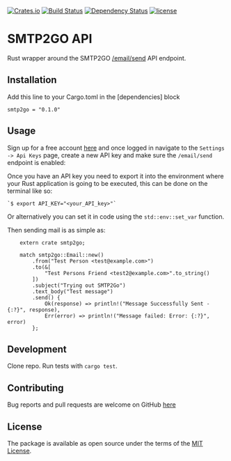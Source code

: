 [![Crates.io](https://img.shields.io/crates/v/smtp2go.svg)](https://crates.io/crates/smtp2go)
[![Build Status](https://travis-ci.org/smtp2go-oss/smtp2go-rust.svg?branch=master)](https://travis-ci.org/smtp2go-oss/smtp2go-rust)
[![Dependency Status](https://dependencyci.com/github/smtp2go-oss/smtp2go-rust/badge)](https://dependencyci.com/github/smtp2go-oss/smtp2go-rust)
[![license](https://img.shields.io/github/license/smtp2go-oss/smtp2go-rust.svg)]()

# SMTP2GO API

Rust wrapper around the SMTP2GO [/email/send](https://apidoc.smtp2go.com/documentation/#/POST%20/email/send) API endpoint.

## Installation

Add this line to your Cargo.toml in the [dependencies] block

`smtp2go = "0.1.0"`

## Usage

Sign up for a free account [here](https://www.smtp2go.com/pricing) and once logged in navigate
to the `Settings -> Api Keys` page, create a new API key and make sure the `/email/send` endpoint
is enabled:

Once you have an API key you need to export it into the environment where your Rust application is
going to be executed, this can be done on the terminal like so:

    `$ export API_KEY="<your_API_key>"`

Or alternatively you can set it in code using the `std::env::set_var` function. 

Then sending mail is as simple as:

```
	extern crate smtp2go;

	match smtp2go::Email::new()
		.from("Test Person <test@example.com>")
		.to(&[
			"Test Persons Friend <test2@example.com>".to_string()
		])
		.subject("Trying out SMTP2Go")
		.text_body("Test message")
		.send() {
			Ok(response) => println!("Message Successfully Sent - {:?}", response),
			Err(error) => println!("Message failed: Error: {:?}", error)
		};
```

## Development

Clone repo. Run tests with `cargo test`.

## Contributing

Bug reports and pull requests are welcome on GitHub [here](https://github.com/smtp2go-oss/smtp2go-rust)

## License

The package is available as open source under the terms of the [MIT License](http://opensource.org/licenses/MIT).